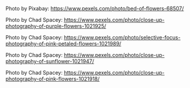 
Photo by Pixabay: https://www.pexels.com/photo/bed-of-flowers-68507/

Photo by Chad Spacey: https://www.pexels.com/photo/close-up-photography-of-purple-flowers-1021925/

Photo by Chad Spacey: https://www.pexels.com/photo/selective-focus-photography-of-pink-petaled-flowers-1021989/

Photo by Chad Spacey: https://www.pexels.com/photo/close-up-photography-of-sunflower-1021947/

Photo by Chad Spacey: https://www.pexels.com/photo/close-up-photography-of-pink-flowers-1021918/